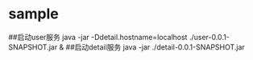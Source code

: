 # sample


##启动user服务
java -jar -Ddetail.hostname=localhost ./user-0.0.1-SNAPSHOT.jar &
##启动detail服务
java -jar ./detail-0.0.1-SNAPSHOT.jar